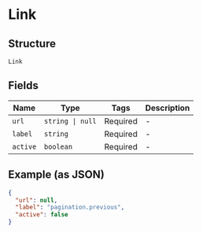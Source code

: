 
# Link

## Structure

`Link`

## Fields

| Name | Type | Tags | Description |
|  --- | --- | --- | --- |
| `url` | `string \| null` | Required | - |
| `label` | `string` | Required | - |
| `active` | `boolean` | Required | - |

## Example (as JSON)

```json
{
  "url": null,
  "label": "pagination.previous",
  "active": false
}
```

